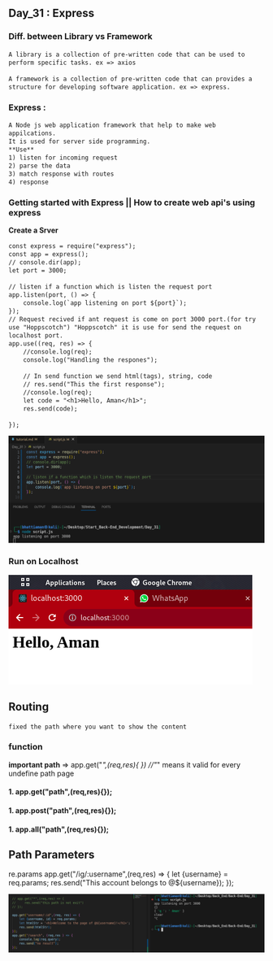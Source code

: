 ## Day_31 : Express

### Diff. between Library vs Framework
    A library is a collection of pre-written code that can be used to perform specific tasks. ex => axios

    A framework is a collection of pre-written code that can provides a structure for developing software application. ex => express.

### Express : 
    A Node js web application framework that help to make web appilcations.
    It is used for server side programming.
    **Use**
    1) listen for incoming request
    2) parse the data
    3) match response with routes
    4) response
### Getting started with Express || How to create web api's using express
**Create a Srver**
```
const express = require("express");
const app = express();
// console.dir(app);
let port = 3000;

// listen if a function which is listen the request port
app.listen(port, () => {
    console.log(`app listening on port ${port}`);
});
// Request recived if ant request is come on port 3000 port.(for try use "Hoppscotch") "Hoppscotch" it is use for send the request on localhost port.
app.use((req, res) => {
    //console.log(req);
    console.log("Handling the respones");

    // In send function we send html(tags), string, code
    // res.send("This the first response");
    //console.log(req);
    let code = "<h1>Hello, Aman</h1>";
    res.send(code);

});
```
![How to run program](./assets/image.png)
### Run on Localhost 
![How to run program](./assets/imm.png)

## Routing
    fixed the path where you want to show the content

### function
**important path** => app.get("*",(req,res){ }) //"*" means it valid for every undefine path page

#### 1. app.get("path",(req,res){});
#### 1. app.post("path",(req,res){});
#### 1. app.all("path",(req,res){});

## Path Parameters
re.params
app.get("/ig/:username",(req,res) => {
    let {username} = req.params;
    res.send("This account belongs to @${username});
});

![How to run program](./assets/immm.png)



